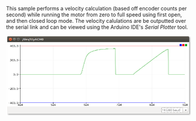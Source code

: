 This sample performs a velocity calculation (based off encoder counts per second) while running the motor from zero to full speed using first open, and then closed loop mode. The velocity calulations are be outputted over the serial link and can be viewed using the Arduino IDE's *Serial Plotter* tool.

![There should be a screenshot here but it didn't load for some reason](velocityLogger.png)
